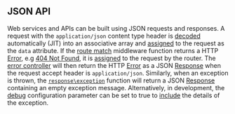 ## JSON API
Web services and APIs can be built using JSON requests and responses. A request with the `application/json` content type header is [decoded](https://github.com/mvc5/http-message/blob/master/src/Plugin/Data.php#L64) automatically (JIT) into an associative array and [assigned](https://github.com/mvc5/http-message/blob/master/config/request.php#L33) to the request as the `data` attribute. If the [route match](https://github.com/mvc5/mvc5/blob/master/config/middleware.php#L7) middleware function returns a HTTP [Error](https://github.com/mvc5/mvc5/blob/master/src/Http/Error.php), e.g [404 Not Found](https://github.com/mvc5/mvc5/blob/master/src/Http/Error/NotFound.php), it is [assigned](https://github.com/mvc5/mvc5/blob/master/src/Route/Dispatch/Router.php#L108) to the request by the router. The [error controller](https://github.com/mvc5/mvc5/blob/master/src/Request/Error/Controller.php#L43) will then return the HTTP [Error](https://github.com/mvc5/mvc5/blob/master/src/Http/Error.php) as a JSON [Response](https://github.com/mvc5/mvc5/blob/master/src/Response/JsonErrorResponse.php) when the request accept header is `application/json`. Similarly, when an exception is thrown, the [`response\exception`](https://github.com/mvc5/mvc5/blob/master/config/event.php#L7) function will return a JSON [Response](https://github.com/mvc5/mvc5/blob/master/src/Response/JsonExceptionResponse.php) containing an empty exception message. Alternatively, in development, the [debug](https://github.com/mvc5/mvc5-application/blob/master/config/config.php#L9) configuration parameter can be set to true to [include](https://github.com/mvc5/mvc5/blob/master/src/Response/JsonExceptionResponse.php#L20) the details of the exception.
